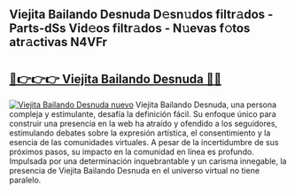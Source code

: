 ## Viejita Bailando Desnuda D𝚎sn𝚞dos filtr𝚊dos - Parts-dSs Vid𝚎os filtr𝚊dos - N𝚞evas f𝚘tos atr𝚊ctivas N4VFr

# <h2><a href="http://mb1uel.tromn.icu/?c=Viejita+Bailando+Desnuda">🔗👉👉👉 Viejita Bailando Desnuda 🔗🔗</a></h2>

[![Viejita Bailando Desnuda nuevo](https://i.imgur.com/pEAQMta.gif)](http://mb1uel.tromn.icu/?c=Viejita+Bailando+Desnuda)
Viejita Bailando Desnuda, una persona compleja y estimulante, desafía la definición fácil. Su enfoque único para construir una presencia en la web ha atraído y ofendido a los seguidores, estimulando debates sobre la expresión artística, el consentimiento y la esencia de las comunidades virtuales. A pesar de la incertidumbre de sus próximos pasos, su impacto en la comunidad en línea es profundo. Impulsada por una determinación inquebrantable y un carisma innegable, la presencia de Viejita Bailando Desnuda en el universo virtual no tiene paralelo.
